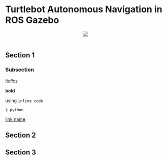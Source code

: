 # Turtlebot Autonomous Navigation in ROS Gazebo
<div align="center">
  <img src="imagelink"><br><br>
</div>







## Section 1
### Subsection
*italics*

**bold**

using `inline code`

```shell
$ python
```

[link name](linkhere)

## Section 2

## Section 3